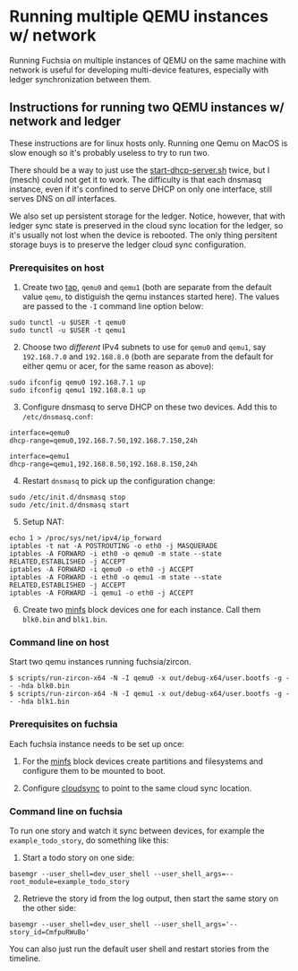 # Running multiple QEMU instances w/ network

Running Fuchsia on multiple instances of QEMU on the same machine with network
is useful for developing multi-device features, especially with ledger
synchronization between them.

## Instructions for running two QEMU instances w/ network and ledger

These instructions are for linux hosts only. Running one Qemu on MacOS is slow
enough so it's probably useless to try to run two.

There should be a way to just use
the
[start-dhcp-server.sh](https://fuchsia.googlesource.com/scripts/+/master/start-dhcp-server.sh) twice,
but I (mesch) could not get it to work. The difficulty is that each dnsmasq
instance, even if it's confined to serve DHCP on only one interface, still
serves DNS on *all* interfaces.

We also set up persistent storage for the ledger. Notice, however, that with
ledger sync state is preserved in the cloud sync location for the ledger, so
it's usually not lost when the device is rebooted. The only thing persitent
storage buys is to preserve the ledger cloud sync configuration.

### Prerequisites on host

1. Create two [tap], `qemu0` and `qemu1` (both are separate from the default
value `qemu`, to distiguish the qemu instances started here). The values are
passed to the `-I` command line option below:

```
sudo tunctl -u $USER -t qemu0
sudo tunctl -u $USER -t qemu1
```

2. Choose two *different* IPv4 subnets to use for `qemu0` and `qemu1`, say
`192.168.7.0` and `192.168.8.0` (both are separate from the default for either
qemu or acer, for the same reason as above):

```
sudo ifconfig qemu0 192.168.7.1 up
sudo ifconfig qemu1 192.168.8.1 up
```

3. Configure dnsmasq to serve DHCP on these two devices. Add this to
`/etc/dnsmasq.conf`:

```
interface=qemu0
dhcp-range=qemu0,192.168.7.50,192.168.7.150,24h

interface=qemu1
dhcp-range=qemu1,192.168.8.50,192.168.8.150,24h
```

4. Restart `dnsmasq` to pick up the configuration change:

```
sudo /etc/init.d/dnsmasq stop
sudo /etc/init.d/dnsmasq start
```


5. Setup NAT:

```
echo 1 > /proc/sys/net/ipv4/ip_forward
iptables -t nat -A POSTROUTING -o eth0 -j MASQUERADE
iptables -A FORWARD -i eth0 -o qemu0 -m state --state RELATED,ESTABLISHED -j ACCEPT
iptables -A FORWARD -i qemu0 -o eth0 -j ACCEPT
iptables -A FORWARD -i eth0 -o qemu1 -m state --state RELATED,ESTABLISHED -j ACCEPT
iptables -A FORWARD -i qemu1 -o eth0 -j ACCEPT
```

6. Create two [minfs] block devices one for each instance. Call them `blk0.bin`
and `blk1.bin`.

### Command line on host

Start two qemu instances running fuchsia/zircon.

```
$ scripts/run-zircon-x64 -N -I qemu0 -x out/debug-x64/user.bootfs -g -- -hda blk0.bin
$ scripts/run-zircon-x64 -N -I qemu1 -x out/debug-x64/user.bootfs -g -- -hda blk1.bin
```

### Prerequisites on fuchsia

Each fuchsia instance needs to be set up once:

1. For the [minfs] block devices create partitions and filesystems and configure
them to be mounted to boot.

2. Configure [cloudsync] to point to the same cloud sync location.


### Command line on fuchsia

To run one story and watch it sync between devices, for example the
`example_todo_story`, do something like this:

1. Start a todo story on one side:

```
basemgr --user_shell=dev_user_shell --user_shell_args=--root_module=example_todo_story

```

2. Retrieve the story id from the log output, then start the same story on the other side:

```
basemgr --user_shell=dev_user_shell --user_shell_args='--story_id=CmfpuRWuBo'

```

You can also just run the default user shell and restart stories from the timeline.

[qemu]: https://fuchsia.googlesource.com/zircon/+/master/docs/qemu.md "QEMU"
[fuchsia]: https://fuchsia.googlesource.com/docs/+/HEAD/getting_started.md#Enabling-Network "Fuchsia Network"
[tap]: https://fuchsia.googlesource.com/zircon/+/master/docs/qemu.md#Enabling-Networking-under-QEMU-x86_64-only "TAP interfaces"
[cloudsync]: https://fuchsia.googlesource.com/ledger/+/HEAD/docs/user_guide.md#Cloud-Sync "Cloud Sync in Ledger"
[minfs]: https://fuchsia.googlesource.com/zircon/+/master/docs/minfs.md
